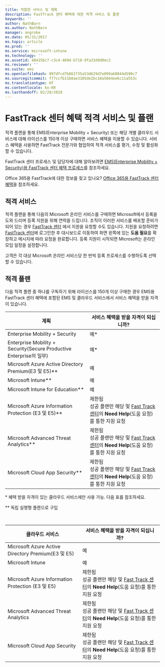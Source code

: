 ```yaml
---
title: 적합한 서비스 및 계획
description: FastTrack 센터 혜택에 대한 적격 서비스 및 플랜
keywords: ''
author: NathBarn
ms.author: NathBarn
manager: angrobe
ms.date: 05/31/2017
ms.topic: article
ms.prod: ''
ms.service: microsoft-intune
ms.technology: ''
ms.assetid: 484156c7-c3c4-469d-b718-9fa33d9d0ec2
ms.reviewer: ''
ms.suite: ems
ms.openlocfilehash: 097dfcd7b862735a53d629d7e099a68044d590c7
ms.sourcegitcommit: f77ccfb11b8ae3105de2bc18a5664ee6c11a553c
ms.translationtype: HT
ms.contentlocale: ko-KR
ms.lasthandoff: 02/28/2018
---
```

# <a name="fasttrack-center-benefit-eligible-services-and-plans"></a>FastTrack 센터 혜택 적격 서비스 및 플랜
적격 플랜을 통해 EMS(Enterprise Mobility + Security) 또는 해당 개별 클라우드 서비스에 대해 라이선스를 150개 이상 구매하면 서비스 혜택을 이용할 수 있습니다. 서비스 혜택을 사용하면 FastTrack 전문가와 협업하여 적격 서비스를 평가, 수정 및 활성화할 수 있습니다.

FastTrack 센터 프로세스 및 담당자에 대해 알아보려면 [EMS(Enterprise Mobility + Security)용 FastTrack 센터 혜택 프로세스](fasttrack-center-benefit-process-for-enterprise-mobility-suite-ems.md)를 참조하세요.

Office 365용 FastTrack에 대한 정보를 찾고 있나요? [Office 365용 FastTrack 센터 혜택](https://technet.microsoft.com/library/office-365-onboarding-benefit.aspx)을 참조하세요.

## <a name="eligible-services"></a>적격 서비스
적격 플랜을 통해 다음의 Microsoft 온라인 서비스를 구매하면 Microsoft에서 등록을 도와 드리며 등록 지원을 위해 연락을 드립니다. 조직이 이러한 서비스를 배포할 준비가 되어 있는 경우 [FastTrack 센터](http://fasttrack.microsoft.com/) 에서 지원을 요청할 수도 있습니다. 지원을 요청하려면 [FastTrack 센터](http://fasttrack.microsoft.com/)에 로그인한 후 대시보드로 이동하여 화면 왼쪽에 있는 **도움 필요**를 확장하고 메시지에 따라 요청을 완료합니다. 등록 지원이 시작되면 Microsoft는 온라인 모임 일정을 설정합니다.

고객은 각 대상 Microsoft 온라인 서비스당 한 번씩 등록 프로세스를 수행하도록 선택할 수 있습니다.

## <a name="eligible-plans"></a>적격 플랜
다음 적격 플랜 중 하나를 구독하기 위해 라이선스를 150개 이상 구매한 경우 EMS용 FastTrack 센터 혜택에 포함된 EMS 및 클라우드 서비스에서 서비스 혜택을 받을 자격이 있습니다.

|계획|서비스 혜택을 받을 자격이 되십니까?|
|--------|-------------------------------------|
|Enterprise Mobility + Security |예*|
|Enterprise Mobility + Security(Secure Productive Enterprise의 일부)|예*|
|Microsoft Azure Active Directory Premium(E3 및 E5)**|예|
|Microsoft Intune**|예|
|Microsoft Intune for Education** |예 |
|Microsoft Azure Information Protection (E3 및 E5)**|제한됨</br>성공 플랜만 해당 및 [Fast Track 센터](https://fasttrack.microsoft.com/)의 **Need Help**(도움 요청)를 통한 지원 요청|
|Microsoft Advanced Threat Analytics**|제한됨</br>성공 플랜만 해당 및 [Fast Track 센터](https://fasttrack.microsoft.com/)의 **Need Help**(도움 요청)를 통한 지원 요청|
|Microsoft Cloud App Security**|제한됨</br>성공 플랜만 해당 및 [Fast Track 센터](https://fasttrack.microsoft.com/)의 **Need Help**(도움 요청)를 통한 지원 요청|

&ast; 혜택 받을 자격이 있는 클라우드 서비스에만 사용 가능. 다음 표를 참조하세요.

** 독립 실행형 플랜으로 구입

&nbsp;

|클라우드 서비스|서비스 혜택을 받을 자격이 되십니까?|
|--------|-------------------------------------|
|Microsoft Azure Active Directory Premium(E3 및 E5)|예|
|Microsoft Intune|예|
|Microsoft Azure Information Protection (E3 및 E5)|제한됨</br>성공 플랜만 해당 및 [Fast Track 센터](https://fasttrack.microsoft.com/)의 **Need Help**(도움 요청)를 통한 지원 요청|
|Microsoft Advanced Threat Analytics|제한됨</br>성공 플랜만 해당 및 [Fast Track 센터](https://fasttrack.microsoft.com/)의 **Need Help**(도움 요청)를 통한 지원 요청|
|Microsoft Cloud App Security|제한됨</br>성공 플랜만 해당 및 [Fast Track 센터](https://fasttrack.microsoft.com/)의 **Need Help**(도움 요청)를 통한 지원 요청|

